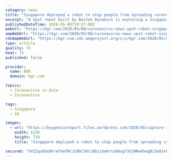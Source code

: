 ```yaml
---
category: news
title: "Singapore deployed a robot to stop people from spreading coronavirus"
excerpt: "A Spot robot built by Boston Dynamics is exploring a Singapore park to remind people of social distancing guidelines. The robot plays a recorded message that runs down the rules for interacting in"
publishedDateTime: 2020-05-08T19:57:00Z
webUrl: "https://bgr.com/2020/05/08/coronavirus-news-spot-robot-singapore/"
ampWebUrl: "https://bgr.com/2020/05/08/coronavirus-news-spot-robot-singapore/amp/"
cdnAmpWebUrl: "https://bgr-com.cdn.ampproject.org/c/s/bgr.com/2020/05/08/coronavirus-news-spot-robot-singapore/amp/"
type: article
quality: 75
heat: 75
published: false

provider:
  name: BGR
  domain: bgr.com

topics:
  - Coronavirus in Asia
  - Coronavirus

tags:
  - Singapore
  - SG

images:
  - url: "https://boygeniusreport.files.wordpress.com/2020/05/capture-1.jpg?quality=70&#038;strip=all"
    width: 1236
    height: 719
    title: "Singapore deployed a robot to stop people from spreading coronavirus"

secured: "XVZIquOOxBkreTdwfWlJiBhCS0tiNbzjQeHrtxQ8ug73djNNwkhwgBi3w9JxFMPrILgnjO9vJClwR+QoZ7nxmxS2Rwwz1nTpoZPKTZIIJrPbQSB45FcuyBeNxoH2j7+m5ZPkESwPVzAKCYMg0BhW0r5LGEGM3oF8846Mdu+y8I/wWNo8bMiZ+aHcbL0vgiDYYiKQKrtBdldloudBSFqXFXxeN+YAAjHPc09hoGdBWDenn75lBVTK2B/YLEa86czP6xnSPIKtelyzd5s7DXW+iR20uXy5qoyec/ekagwwQLmFMCMWnAbvvhc+t83vxEFFZOMvOF7xuf8XcVZu9worfuBTARVeA9bJEKkH2JW9wWW3pIpBpNkQSKQmzBpHRA3a6D5VrBqgBOlFVTDA4vIFN4Xruxob6sTf3VRxCqemliQYvuvZb7T+WK9KKVGPN1DpLeZUxzncOJK7l5CucSOZ31BtYfhCVqrODnSsKYmhf3U=;imQCXjSCWZDcoRaYw/Z0hw=="
---
```


